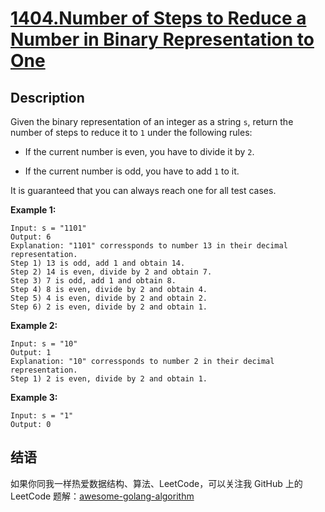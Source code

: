 # [1404.Number of Steps to Reduce a Number in Binary Representation to One][title]

## Description
Given the binary representation of an integer as a string `s`, return the number of steps to reduce it to `1` under the following rules:

- If the current number is even, you have to divide it by `2`.

- If the current number is odd, you have to add `1` to it.

It is guaranteed that you can always reach one for all test cases.

**Example 1:**

```
Input: s = "1101"
Output: 6
Explanation: "1101" corressponds to number 13 in their decimal representation.
Step 1) 13 is odd, add 1 and obtain 14. 
Step 2) 14 is even, divide by 2 and obtain 7.
Step 3) 7 is odd, add 1 and obtain 8.
Step 4) 8 is even, divide by 2 and obtain 4.  
Step 5) 4 is even, divide by 2 and obtain 2. 
Step 6) 2 is even, divide by 2 and obtain 1.
```

**Example 2:**

```
Input: s = "10"
Output: 1
Explanation: "10" corressponds to number 2 in their decimal representation.
Step 1) 2 is even, divide by 2 and obtain 1.
```

**Example 3:**

```
Input: s = "1"
Output: 0
```

## 结语

如果你同我一样热爱数据结构、算法、LeetCode，可以关注我 GitHub 上的 LeetCode 题解：[awesome-golang-algorithm][me]

[title]: https://leetcode.com/problems/number-of-steps-to-reduce-a-number-in-binary-representation-to-one
[me]: https://github.com/kylesliu/awesome-golang-algorithm

